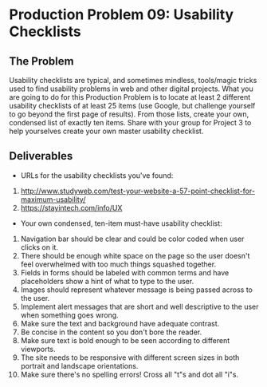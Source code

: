 # Production Problem 09: Usability Checklists

## The Problem

Usability checklists are typical, and sometimes mindless, tools/magic tricks used to find usability problems in web and other digital projects. What you are going to do for this Production Problem is to locate at least 2 different usability checklists of at least 25 items (use Google, but challenge yourself to go beyond the first page of results). From those lists, create your own, condensed list of exactly ten items. Share with your group for Project 3 to help yourselves create your own master usability checklist.

## Deliverables

* URLs for the usability checklists you've found:

1. http://www.studyweb.com/test-your-website-a-57-point-checklist-for-maximum-usability/
2. https://stayintech.com/info/UX

* Your own condensed, ten-item must-have usability checklist:

1. Navigation bar should be clear and could be color coded when user clicks on it.
2. There should be enough white space on the page so the user doesn't feel overwhelmed with too much things squashed together.
3. Fields in forms should be labeled with common terms and have placeholders show a hint of what to type to the user.
4. Images should represent whatever message is being passed across to the user.
5. Implement alert messages that are short and well descriptive to the user when something goes wrong.
6. Make sure the text and background have adequate contrast.
7. Be concise in the content so you don't bore the reader.
8. Make sure text is bold enough to be seen according to different viewports. 
9. The site needs to be responsive with different screen sizes in both portrait and landscape orientations.
10. Make sure there's no spelling errors! Cross all "t"s and dot all "i"s.
